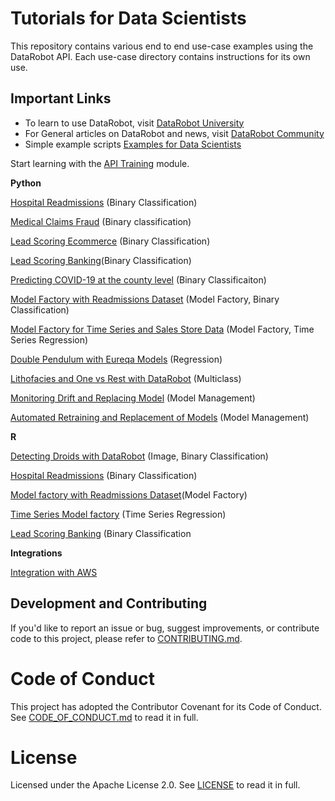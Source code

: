 # Tutorials for Data Scientists

This repository contains various end to end use-case examples using the DataRobot API. Each use-case directory contains instructions for its own use.

## Important Links

- To learn to use DataRobot, visit [DataRobot University](https://university.datarobot.com/)
- For General articles on DataRobot and news, visit [DataRobot Community](https://community.datarobot.com/)
- Simple example scripts [Examples for Data Scientists](https://github.com/datarobot-community/examples-for-data-scientists)

Start learning with the [API Training](https://github.com/datarobot-community/tutorials-for-data-scientists/tree/master/DRU/API_Training) module.

**Python**

[Hospital Readmissions](https://github.com/datarobot-community/tutorials-for-data-scientists/tree/master/Classification/Python/predict_hospital_readmissions) (Binary Classification)

[Medical Claims Fraud](https://github.com/datarobot-community/tutorials-for-data-scientists/tree/master/Classification/Python/predicting_fraud_medical_claims) (Binary classification)

[Lead Scoring Ecommerce](https://github.com/datarobot-community/tutorials-for-data-scientists/tree/master/Classification/Python/lead_scoring) (Binary Classification)

[Lead Scoring Banking](https://github.com/datarobot-community/tutorials-for-data-scientists/tree/master/Classification/Python/lead_scoring_bank_marketing)(Binary Classification)

[Predicting COVID-19 at the county level](https://github.com/datarobot-community/tutorials-for-data-scientists/tree/master/Classification/Python/predicting_covid_at_county_level) (Binary Classificaiton)

[Model Factory with Readmissions Dataset](https://github.com/datarobot-community/tutorials-for-data-scientists/tree/master/Model%20Factories/Python/readmissions_model_factory) (Model Factory, Binary Classification)

[Model Factory for Time Series and Sales Store Data](https://github.com/datarobot-community/tutorials-for-data-scientists/tree/master/Model%20Factories/Python/time_Series_store_sales_model_factory) (Model Factory, Time Series Regression)

[Double Pendulum with Eureqa Models](https://github.com/datarobot-community/tutorials-for-data-scientists/tree/master/Regression/Python/double_pendulum_with_eureqa/src) (Regression)

[Lithofacies and One vs Rest with DataRobot](https://github.com/datarobot-community/tutorials-for-data-scientists/tree/master/Multiclass%20Classification/one-vs-rest-with-datarobot) (Multiclass)

[Monitoring Drift and Replacing Model](https://github.com/datarobot-community/tutorials-for-data-scientists/tree/master/Model%20Management/Monitoring%20Drift%20and%20Replacing%20Model) (Model Management)

[Automated Retraining and Replacement of Models](https://github.com/datarobot-community/tutorials-for-data-scientists/tree/master/Model%20Management/Automated%20Retraining%20and%20Replacement) (Model Management)

**R** 

[Detecting Droids with DataRobot](https://github.com/datarobot-community/tutorials-for-data-scientists/tree/master/Classification/R/Detecting%20Droids) (Image, Binary Classification)

[Hospital Readmissions](https://github.com/datarobot-community/tutorials-for-data-scientists/tree/master/Classification/R/predict_hospital_readmissions) (Binary Classification)

[Model factory with Readmissions Dataset](https://github.com/datarobot-community/tutorials-for-data-scientists/tree/master/Model%20Factories/R/readmissions_model_factory)(Model Factory)

[Time Series Model factory](https://github.com/datarobot-community/tutorials-for-data-scientists/tree/master/Model%20Factories/R/time_series_model_factory) (Time Series Regression)

[Lead Scoring Banking](https://github.com/datarobot-community/tutorials-for-data-scientists/tree/master/Classification/R/lead_scoring_bank_marketing) (Binary Classification

**Integrations**

[Integration with AWS](https://github.com/datarobot-community/tutorials-for-data-scientists/tree/master/integrations/AWS%20(Amazon%20Web%20Services))

## Development and Contributing

If you'd like to report an issue or bug, suggest improvements, or contribute code to this project, please refer to [CONTRIBUTING.md](CONTRIBUTING.md).


# Code of Conduct

This project has adopted the Contributor Covenant for its Code of Conduct. 
See [CODE_OF_CONDUCT.md](CODE_OF_CONDUCT.md) to read it in full.

# License

Licensed under the Apache License 2.0. 
See [LICENSE](LICENSE) to read it in full.


